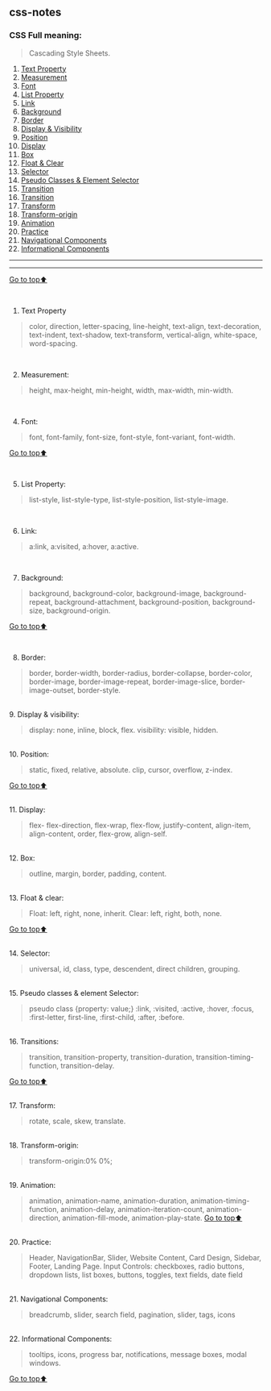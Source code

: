 <a name="top"></a>
## css-notes

### CSS Full meaning:

> Cascading Style Sheets.

1. [Text Property](#text-property)
1. [Measurement](#measurement)
1. [Font](#font)
1. [List Property](#list-property)
1. [Link](#link)
1. [Background](#background)
1. [Border](#border)
1. [Display & Visibility](#display-visibility)
1. [Position](#position)
1. [Display](#display)
1. [Box](#box)
1. [Float & Clear](#float-clear)
1. [Selector](#selector)
1. [Pseudo Classes & Element Selector](#psedudo-Classes)
1. [Transition](#transition)
1. [Transition](#transition)
1. [Transform](#transform)
1. [Transform-origin](#transform-origin)
1. [Animation](#animation)
1. [Practice](#practice)
1. [Navigational Components](#navigational-components)
1. [Informational Components](#Informational-Components)
---
***

[Go to top:arrow_up: ](#top)

<br/>
<a name="Property"></a>

1. Text Property
  
  > color, direction, letter-spacing, line-height, text-align, text-decoration, text-indent, text-shadow, text-transform, vertical-align, white-space, word-spacing.

<br/>
<a name="measurement"></a>

2. Measurement:
  
  > height, max-height, min-height, width, max-width, min-width.

<br/>
<a name="font"></a>

4. Font:
  
  > font, font-family, font-size, font-style, font-variant, font-width.

[Go to top:arrow_up: ](#top)


<br/>
<a name="list-property"></a>

5. List Property:
  
  > list-style, list-style-type, list-style-position, list-style-image.


<br/>
<a name="link"></a>

6. Link:
  
  > a:link, a:visited, a:hover, a:active.

<br/>
<a name="background"></a>

7. Background:
  
  > background, background-color, background-image, background-repeat, background-attachment, background-position, background-size, background-origin.
  > 
[Go to top:arrow_up: ](#top)

<br/>

8. Border:
<a name="border"></a>

  > border, border-width, border-radius, border-collapse, border-color, border-image, border-image-repeat, border-image-slice, border-image-outset, border-style.

<br/>
9. Display & visibility:

<a name="display-visibility"></a>
  
  > display: none, inline, block, flex. visibility: visible, hidden.

<br/>
10. Position:

<a name="position"></a>
  
  > static, fixed, relative, absolute. clip, cursor, overflow, z-index.

[Go to top:arrow_up: ](#top)

<br/>
11. Display:

<a name="display"></a>
  
  > flex- flex-direction, flex-wrap, flex-flow, justify-content, align-item, align-content, order, flex-grow, align-self.

<br/>
12. Box:

<a name="box"></a>
  
  > outline, margin, border, padding, content.

<br/>
13. Float & clear:

<a name="float-clear"></a>
  
  > Float: left, right, none, inherit. Clear: left, right, both, none.

[Go to top:arrow_up: ](#top)

<br/>
14. Selector:

<a name="selector"></a>
  
  > universal, id, class, type, descendent, direct children, grouping.

<br/>
15. Pseudo classes & element Selector:

<a name="pseudo-classes"></a>
  
  > pseudo class {property: value;} :link, :visited, :active, :hover, :focus, :first-letter, first-line, :first-child, :after, :before.

<br/>
16. Transitions:

<a name="transition"></a>
  
  > transition, transition-property, transition-duration, transition-timing-function, transition-delay.

[Go to top:arrow_up: ](#top)

<br/>
17. Transform:

<a name="transform"></a>
  
  > rotate, scale, skew, translate.

<br/>
18. Transform-origin:

<a name="transform-origin"></a>
  
  > transform-origin:0% 0%;

<br/>
19. Animation:

<a name="animation"></a>
  
  > animation, animation-name, animation-duration, animation-timing-function, animation-delay, animation-iteration-count, animation-direction, animation-fill-mode, animation-play-state.
[Go to top:arrow_up: ](#top)

<br/>
20. Practice:

<a name="practice"></a>
 
 > Header, NavigationBar, Slider, Website Content, Card Design, Sidebar, Footer, Landing Page.
  > Input Controls: checkboxes, radio buttons, dropdown lists, list boxes, buttons, toggles, text fields, date field

<br/>
21. Navigational Components:

<a name="navigation-components"></a>
  
  > breadcrumb, slider, search field, pagination, slider, tags, icons

<br/>
22. Informational Components:

<a name="informational-components"></a>
  
  > tooltips, icons, progress bar, notifications, message boxes, modal windows.

[Go to top:arrow_up: ](#top)
